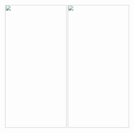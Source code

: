 <img src="https://github.com/user-attachments/assets/07c6d05d-7ceb-4d19-965e-ceeeb65f0808" width="200" height="400">
<img src="https://github.com/user-attachments/assets/ebc85a63-0f1c-42e7-aaeb-917951c8028" width="200" height="400">



